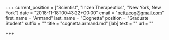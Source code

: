 +++
current_position = ["Scientist", "Inzen Therapeutics", "New York, New York"]
date = "2018-11-18T00:43:22+00:00"
email = "nettacog@gmail.com"
first_name = "Armand"
last_name = "Cognetta"
position = "Graduate Student"
suffix = ""
title = "cognetta.armand.md"
[lab]
text = ""
url = ""

+++
